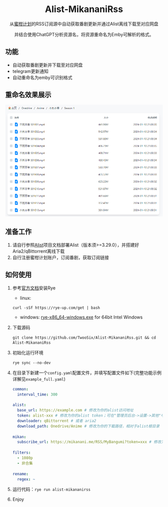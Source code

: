 <h1 align="center">
  Alist-MikananiRss
</h1>
<p align="center">
  从<a href="https://mikanani.me/">蜜柑计划</a>的RSS订阅源中自动获取番剧更新并通过Alist离线下载至对应网盘
</p>  
<p align="center">
  并结合使用ChatGPT分析资源名，将资源重命名为Emby可解析的格式。
</p>  

## 功能
- 自动获取番剧更新并下载至对应网盘
- telegram更新通知
- 自动重命名为emby可识别格式

## 重命名效果展示
<div align=center>
<img src="https://github.com/TwooSix/Alist-MikananiRss/blob/master/imgs/show_pic1.png"/>
</div>

## 准备工作 
1. 请自行参照[Alist](https://github.com/alist-org/alist)项目文档部署Alist（版本须>=3.29.0），并搭建好Aria2/qBittorrent离线下载
2. 自行注册蜜柑计划账户，订阅番剧，获取订阅链接

## 如何使用
1. 参考[官方文档](https://rye-up.com/guide/installation/)安装Rye 
   - linux:
   ```shell
   curl -sSf https://rye-up.com/get | bash
   ```
   - windows: [rye-x86_64-windows.exe](https://github.com/astral-sh/rye/releases/latest/download/rye-x86_64-windows.exe) for 64bit Intel Windows
2. 下载源码
   ```shell
   git clone https://github.com/TwooSix/Alist-MikananiRss.git && cd Alist-MikananiRss
   ```
3. 初始化运行环境
   ```shell
   rye sync --no-dev
   ```
3. 在目录下新建一个`config.yaml`配置文件，并填写配置文件如下(完整功能示例详解见`example_full.yaml`)
   ```yaml
   common:
     interval_time: 300
   
   alist:
     base_url: https://example.com # 修改为你的alist访问地址
     token: alist-xxx # 修改为你的alist token；可在"管理员后台->设置->其他"中找到
     downloader: qBittorrent # 或者 aria2
     download_path: Onedrive/Anime # 修改为你的下载路径，相对于alist根目录
   
   mikan:
     subscribe_url: https://mikanani.me/RSS/MyBangumi?token=xxx # 修改为你的蜜柑订阅地址
   
   filters:
     - 1080p
     - 非合集
   
   rename:
     regex: ~
   ```
4. 运行代码：`rye run alist-mikananirss`  

5. Enjoy
